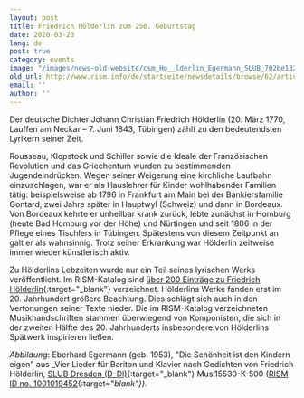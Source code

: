 ```yaml
---
layout: post
title: Friedrich Hölderlin zum 250. Geburtstag
date: 2020-03-20
lang: de
post: true
category: events
image: "/images/news-old-website/csm_Ho__lderlin_Egermann_SLUB_702be13270.jpg"
old_url: http://www.rism.info/de/startseite/newsdetails/browse/62/article/64/friedrich-hoelderlin-at-250.html
email: ''
author: ''
---
```



Der deutsche Dichter Johann Christian Friedrich Hölderlin (20. März 1770, Lauffen am Neckar – 7. Juni 1843, Tübingen) zählt zu den bedeutendsten Lyrikern seiner Zeit.

Rousseau, Klopstock und Schiller sowie die Ideale der Französischen Revolution und das Griechentum wurden zu bestimmenden Jugendeindrücken. Wegen seiner Weigerung eine kirchliche Laufbahn einzuschlagen, war er als Hauslehrer für Kinder wohlhabender Familien tätig: beispielsweise ab 1796 in Frankfurt am Main bei der Bankiersfamilie Gontard, zwei Jahre später in Hauptwyl (Schweiz) und dann in Bordeaux. Von Bordeaux kehrte er unheilbar krank zurück, lebte zunächst in Homburg (heute Bad Homburg vor der Höhe) und Nürtingen und seit 1806 in der Pflege eines Tischlers in Tübingen. Spätestens von diesem Zeitpunkt an galt er als wahnsinnig. Trotz seiner Erkrankung war Hölderlin zeitweise immer wieder künstlerisch aktiv.

Zu Hölderlins Lebzeiten wurde nur ein Teil seines lyrischen Werks veröffentlicht. Im RISM-Katalog sind [über 200 Einträge zu Friedrich Hölderlin](https://opac.rism.info/metaopac/perma.do;jsessionid=01C85DE9A630F284DD6805522E01C3B8.touch01?v=rism&q=-1%3d%22pe93402%22){:target="_blank"} verzeichnet. Hölderlins Werke fanden erst im 20. Jahrhundert größere Beachtung. Dies schlägt sich auch in den Vertonungen seiner Texte nieder. Die im RISM-Katalog verzeichneten Musikhandschriften stammen überwiegend von Komponisten, die sich in der zweiten Hälfte des 20. Jahrhunderts insbesondere von Hölderlins Spätwerk inspirieren ließen.


_Abbildung_: Eberhard Egermann (geb. 1953), "Die Schönheit ist den Kindern eigen" aus _Vier Lieder für Bariton und Klavier nach Gedichten von Friedrich Hölderlin, [SLUB Dresden (D-Dl)](https://digital.slub-dresden.de/werkansicht/dlf/205749/3/){:target="_blank"} Mus.15530-K-500 ([RISM ID no. 1001019452](https://opac.rism.info/search?id=1001019452&View=rism){:target="_blank"})._

<script type="text/javascript">var switchTo5x=true;</script><script type="text/javascript" src="http://w.sharethis.com/button/buttons.js"></script><script type="text/javascript">stLight.options({publisher: "9b601438-1ce1-49d8-bfd7-9cff5df54c17", doNotHash: false, doNotCopy: false, hashAddressBar: false});</script>
